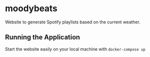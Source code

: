 # moodybeats
Website to generate Spotify playlists based on the current weather.

## Running the Application
Start the website easily on your local machine with `docker-compose up`
